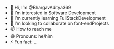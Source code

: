 - 👋 Hi, I’m @BhargavAditya369
- 👀 I’m interested in Software Development
- 🌱 I’m currently learning FullStackDevelopment
- 💞️ I’m looking to collaborate on font-endProjects
- 📫 How to reach me 
- 😄 Pronouns: he/him
- ⚡ Fun fact: ...

<!---
BhargavAditya369/BhargavAditya369 is a ✨ special ✨ repository because its `README.md` (this file) appears on your GitHub profile.
You can click the Preview link to take a look at your changes.
--->
